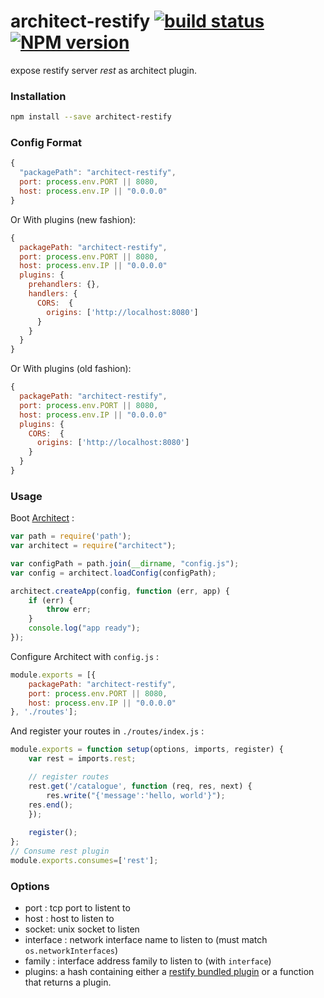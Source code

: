architect-restify [![build status](https://secure.travis-ci.org/bimedia-fr/architect-restify.png)](https://travis-ci.org/bimedia-fr/architect-restify) [![NPM version](https://img.shields.io/npm/v/architect-restify.svg)](https://www.npmjs.com/package/architect-restify)
=================

expose restify server *rest* as architect plugin. 

### Installation

```sh
npm install --save architect-restify
```
### Config Format 

```js
{
  "packagePath": "architect-restify",
  port: process.env.PORT || 8080,
  host: process.env.IP || "0.0.0.0"
}
```

Or With plugins (new fashion):

```js
{
  packagePath: "architect-restify",
  port: process.env.PORT || 8080,
  host: process.env.IP || "0.0.0.0"
  plugins: {
    prehandlers: {},
    handlers: {
      CORS:  {
        origins: ['http://localhost:8080']
      }
    }
  }
}
```

Or With plugins (old fashion):

```js
{
  packagePath: "architect-restify",
  port: process.env.PORT || 8080,
  host: process.env.IP || "0.0.0.0"
  plugins: {
    CORS:  {
      origins: ['http://localhost:8080']
    }
  }
}
```



### Usage

Boot [Architect](https://github.com/c9/architect) :

```js
var path = require('path');
var architect = require("architect");

var configPath = path.join(__dirname, "config.js");
var config = architect.loadConfig(configPath);

architect.createApp(config, function (err, app) {
    if (err) {
        throw err;
    }
    console.log("app ready");
});
```

Configure Architect with `config.js` :

```js
module.exports = [{
    packagePath: "architect-restify",
    port: process.env.PORT || 8080,
    host: process.env.IP || "0.0.0.0"
}, './routes'];
```
 
And register your routes in `./routes/index.js` :

```js
module.exports = function setup(options, imports, register) {
    var rest = imports.rest;

    // register routes 
    rest.get('/catalogue', function (req, res, next) {
        res.write("{'message':'hello, world'}");
	res.end();
    });
    
    register();
};
// Consume rest plugin
module.exports.consumes=['rest'];
```

### Options
* port : tcp port to listent to
* host : host to listen to
* socket: unix socket to listen
* interface : network interface name to listen to (must match `os.networkInterfaces`)
* family : interface address family to listen to (with `interface`)
* plugins: a hash containing either a [restify bundled plugin](http://mcavage.me/node-restify/#Bundled-Plugins) or a function that returns a plugin.
